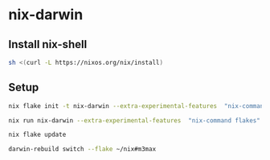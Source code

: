 # nix-darwin

## Install nix-shell

```sh
sh <(curl -L https://nixos.org/nix/install)
```

## Setup

```sh
nix flake init -t nix-darwin --extra-experimental-features  "nix-command flakes"

nix run nix-darwin --extra-experimental-features  "nix-command flakes" -- switch --flake ~/nix#m3max

nix flake update

darwin-rebuild switch --flake ~/nix#m3max

```
